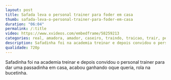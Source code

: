 ```yaml
---
layout: post
title: Safada leva o personal trainer para foder em casa
thumb: safada-leva-o-personal-trainer-para-foder-em-casa
duration: "06:04"
permalink: /:title
video: https://www.xvideos.com/embedframe/58259213
categories: real, amadora, amador, caseiro, traindo, traicao, trair, personal-trainer, esposa-piranha, infidelidade, esposa-infiel, mulher-casada, esposa-traindo, casada-traindo, esposa-vadia, casada-infiel, traindo-em-casa, mulher-infiel, casada-vadia, mulher-traindo
description: Safadinha foi na academia treinar e depois convidou o personal trainer para dar uma passadinha em casa, acabou ganhando oque queria, rola na bucetinha.
qualidade: 720p
---
```

Safadinha foi na academia treinar e depois convidou o personal trainer para dar uma passadinha em casa, acabou ganhando oque queria, rola na bucetinha.